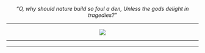 <p align="center">
  <i>“O, why should nature build so foul a den, Unless the gods delight in tragedies?”</i>
   <br><hr>
</p>



<p align="centre">
 
 <div align = "center">
   <img src="https://pbs.twimg.com/media/FmLedHoakAAqHMS?format=jpg&name=small">
 <br><hr>
  
  
  </div>

---
